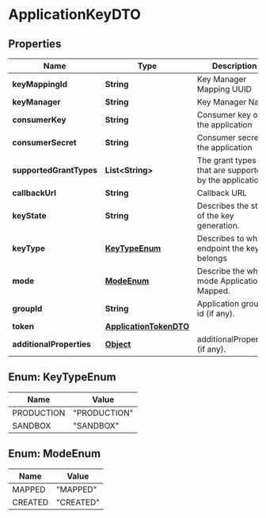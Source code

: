 

# ApplicationKeyDTO

## Properties

Name | Type | Description | Notes
------------ | ------------- | ------------- | -------------
**keyMappingId** | **String** | Key Manager Mapping UUID |  [optional] [readonly]
**keyManager** | **String** | Key Manager Name |  [optional]
**consumerKey** | **String** | Consumer key of the application |  [optional] [readonly]
**consumerSecret** | **String** | Consumer secret of the application |  [optional] [readonly]
**supportedGrantTypes** | **List&lt;String&gt;** | The grant types that are supported by the application |  [optional]
**callbackUrl** | **String** | Callback URL |  [optional]
**keyState** | **String** | Describes the state of the key generation. |  [optional]
**keyType** | [**KeyTypeEnum**](#KeyTypeEnum) | Describes to which endpoint the key belongs |  [optional]
**mode** | [**ModeEnum**](#ModeEnum) | Describe the which mode Application Mapped. |  [optional]
**groupId** | **String** | Application group id (if any). |  [optional]
**token** | [**ApplicationTokenDTO**](ApplicationTokenDTO.md) |  |  [optional]
**additionalProperties** | [**Object**](.md) | additionalProperties (if any). |  [optional]



## Enum: KeyTypeEnum

Name | Value
---- | -----
PRODUCTION | &quot;PRODUCTION&quot;
SANDBOX | &quot;SANDBOX&quot;



## Enum: ModeEnum

Name | Value
---- | -----
MAPPED | &quot;MAPPED&quot;
CREATED | &quot;CREATED&quot;



